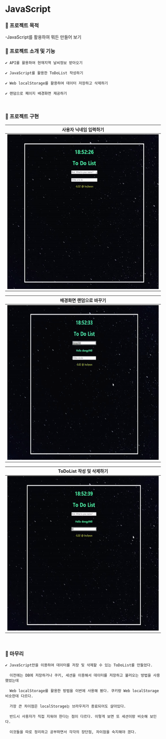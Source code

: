 # JavaScript
### 🔘 프로젝트 목적
-JavaScript를 활용하여 뭐든 만들어 보기
</br>

### 🔘 프로젝트 소개 및 기능
    ✔ API를 활용하여 현재지역 날씨정보 받아오기

    ✔ JavaScript를 활용한 ToDoList 작성하기

    ✔ Web localStorage를 활용하여 데이터 저장하고 삭제하기

    ✔ 랜덤으로 페이지 배경화면 제공하기
</br>

### 🔘 프로젝트 구현

|사용자 닉네임 입력하기|
|:-----:|
|<img src="https://raw.githubusercontent.com/dongy094/Basic_js/master/Basic_js/images/writename.gif" height="500" width="550px">

|배경화면 랜덤으로 바꾸기|
|:-----:|
|<img src="https://raw.githubusercontent.com/dongy094/Basic_js/master/Basic_js/images/bgchange.gif" height="500" width="550px">

|ToDoList 작성 및 삭제하기|
|:-----:|
|<img src="https://raw.githubusercontent.com/dongy094/Basic_js/master/Basic_js/images/writetodo.gif" height="500" width="550px">|
</br>

### 🔘 마무리
    ✔ JavaScript만을 이용하여 데이터를 저장 및 삭제할 수 있는 ToDoList를 만들었다. 

      이전에는 DB에 저장하거나 쿠키, 세션을 이용해서 데이터를 저장하고 불러오는 방법을 사용했었는데 

      Web localStorage를 활용한 방법을 이번에 사용해 봤다. 쿠키랑 Web localStorage 비슷한데 다르다. 

      가장 큰 차이점은 localStorage는 브라우저가 종료되어도 살아있다. 

      반드시 사용자가 직접 지워야 한다는 점이 다르다. 이렇게 보면 또 세션이랑 비슷해 보인다. 
    
      이것들을 따로 정리하고 공부하면서 각각의 장단점, 차이점을 숙지해야 겠다.
